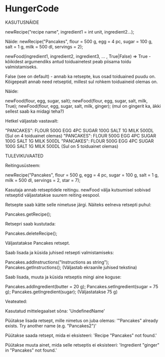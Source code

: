 HungerCode
==========

KASUTUSNÄIDE

newRecipe("recipe name", ingredient1 = int unit, ingredient2...);

Näide:
newRecipe("Pancakes", flour = 500 g, egg = 4 pc, sugar = 100 g, salt = 1 g, milk = 500 dl, servings = 2);



newFood(ingredient1, ingredient2, ingredient3, ... , True|False) => True - kõikidest argumendiks antud toiduainetest peab piisama toidu valmistamiseks. 

False (see on default) - annab ka retsepte, kus osad toiduained puudu on. Kõigepealt annab need retseptid, millest sul rohkem toiduaineid olemas on.
 

Näide:

newFood(flour, egg, sugar, salt);
newFood(flour, egg, sugar, salt, milk, True);
newFood(flour, egg, sugar, salt, milk, ginger); (mul on gingerit ka, äkki sellest saab ka midagi teha?)

Hetkel väljastab vastavalt:

"PANCAKES": FLOUR 500G EGG 4PC SUGAR 100G SALT 1G MILK 500DL   (Sul on 4 toiduainet olemas)
"PANCAKES": FLOUR 500G EGG 4PC SUGAR 100G SALT 1G MILK 500DL
"PANCAKES": FLOUR 500G EGG 4PC SUGAR 100G SALT 1G MILK 500DL   (Sul on 5 toiduainet olemas)

TULEVIKUVAATED

Reitingusüsteem:

newRecipe("Pancakes", flour = 500 g, egg = 4 pc, sugar = 100 g, salt = 1 g, milk = 500 dl, servings = 2, star = 7);

Kasutaja annab retseptidele reitingu. newFood välja kutsumisel sobivad retseptid väljastatakse suurem reiting eespool.

Retsepte saab kätte selle nimetuse järgi. Näiteks eelneva retsepti puhul:

Pancakes.getRecipe();

Retsepri saab kustutada:

Pancakes.deleteRecipe();

Väljastatakse Pancakes retsept.

Saab lisada ja küsida juhised retsepti valmistamiseks:

Pancakes.addInstructions("Instructions as string");
Pancakes.getInstructions(); (Väljastab ekraanile juhised tekstina)

Saab lisada, muuta ja küsida retseptis mingi aine koguse:

Pancakes.addIngredient(butter = 20 g);
Pancakes.setIngredient(sugar = 75 g);
Pancakes.getIngredient(sugar); (Väljastatakse 75 g)

Veateated:

Kasutatud mittelegaalset sõna: 'UndefinedName'

Püütakse lisada retsept, mille nimetus on juba olemas: '"Pancakes" already exists. Try another name (e.g. "Pancakes2")'

Püütakse saada retsept, mida ei eksisteeri: 'Recipe "Pancakes" not found.'

Püütakse muuta ainet, mida selle retseptis ei eksisteeri: 'Ingredient "ginger" in "Pancakes" not found.'

